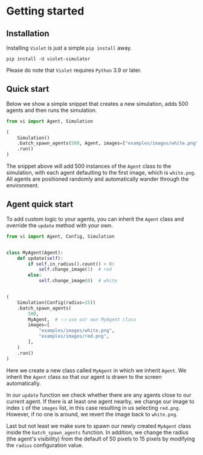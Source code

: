# Getting started

## Installation

Installing `Violet` is just a simple `pip install` away.

```shell
pip install -U violet-simulator
```

Please do note that `Violet` requires `Python` 3.9 or later.

## Quick start

Below we show a simple snippet that creates a new simulation, adds 500 agents and then runs the simulation.

```python
from vi import Agent, Simulation

(
    Simulation()
    .batch_spawn_agents(500, Agent, images=["examples/images/white.png"])
    .run()
)
```

The snippet above will add 500 instances of the `Agent` class to the simulation,
with each agent defaulting to the first image, which is `white.png`.
All agents are positioned randomly and automatically wander through the environment.

## Agent quick start

To add custom logic to your agents, you can inherit the `Agent` class and override the `update` method with your own.

```python
from vi import Agent, Config, Simulation


class MyAgent(Agent):
    def update(self):
        if self.in_radius().count() > 0:
            self.change_image(1)  # red
        else:
            self.change_image(0)  # white


(
    Simulation(Config(radius=15))
    .batch_spawn_agents(
        500,
        MyAgent,  # 👈 use our own MyAgent class
        images=[
            "examples/images/white.png",
            "examples/images/red.png",
        ],
    )
    .run()
)
```

Here we create a new class called `MyAgent` in which we inherit `Agent`.
We inherit the `Agent` class so that our agent is drawn to the screen automatically.

In our `update` function we check whether there are any agents close to our current agent.
If there is at least one agent nearby, we change our image to index `1` of the `images` list, in this case resulting in us selecting `red.png`.
However, if no one is around, we revert the image back to `white.png`.

Last but not least we make sure to spawn our newly created `MyAgent` class inside the `batch_spawn_agents` function.
In addition, we change the radius (the agent's visibility) from the default of 50 pixels to 15 pixels by modifying the `radius` configuration value.